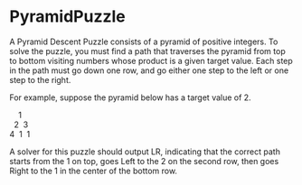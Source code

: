 # PyramidPuzzle

A Pyramid Descent Puzzle consists of a pyramid of positive integers. To solve the puzzle, you must find a path that traverses the pyramid from top to bottom visiting numbers whose product is a given target value. Each step in the path must go down one row, and go either one step to the left or one step to the right.

For example, suppose the pyramid below has a target value of 2.

<p>&nbsp&nbsp&nbsp&nbsp1<br>
&nbsp&nbsp2&nbsp&nbsp3<br>
4&nbsp&nbsp1&nbsp&nbsp1</p>

A solver for this puzzle should output LR, indicating that the correct path starts from the 1 on top, goes Left to the 2 on the second row, then goes Right to the 1 in the center of the bottom row.
